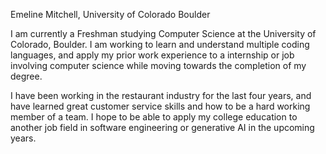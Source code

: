 Emeline Mitchell, University of Colorado Boulder

I am currently a Freshman studying Computer Science at the University of Colorado, Boulder. I am working to
learn and understand multiple coding languages, and apply my prior work experience to a internship or job
involving computer science while moving towards the completion of my degree.

I have been working in the restaurant industry for the last four years, and have learned great customer service
skills and how to be a hard working member of a team. I hope to be able to apply my college education to
another job field in software engineering or generative AI in the upcoming years.
